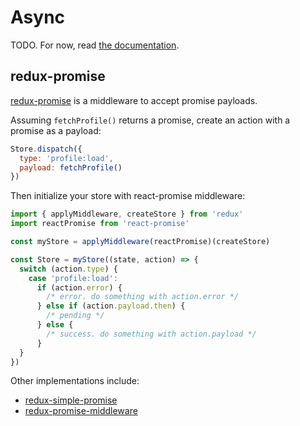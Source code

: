 # Async

TODO. For now, read [the documentation](http://rackt.github.io/redux/docs/advanced/AsyncActions.html).

## redux-promise

[redux-promise] is a middleware to accept promise payloads.

[redux-promise]: https://github.com/acdlite/redux-promise

Assuming `fetchProfile()` returns a promise, create an action with a promise as a payload:

```js
Store.dispatch({
  type: 'profile:load',
  payload: fetchProfile()
})
```

Then initialize your store with react-promise middleware:

```js
import { applyMiddleware, createStore } from 'redux'
import reactPromise from 'react-promise'

const myStore = applyMiddleware(reactPromise)(createStore)

const Store = myStore((state, action) => {
  switch (action.type) {
    case 'profile:load':
      if (action.error) {
        /* error. do something with action.error */
      } else if (action.payload.then) {
        /* pending */
      } else {
        /* success. do something with action.payload */
      }
  }
})
```

Other implementations include:

- [redux-simple-promise](https://github.com/alanrubin/redux-simple-promise)
- [redux-promise-middleware](https://github.com/pburtchaell/redux-promise-middleware)
